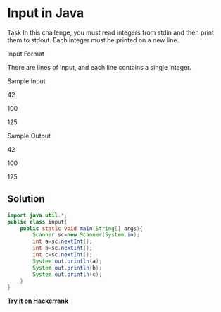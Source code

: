 # Input in Java
Task
In this challenge, you must read  integers from stdin and then print them to stdout. Each integer must be printed on a new line.

Input Format

There are  lines of input, and each line contains a single integer.

Sample Input

42

100

125

Sample Output

42

100

125

## Solution
```java
import java.util.*;
public class input{
    public static void main(String[] args){
        Scanner sc=new Scanner(System.in);
        int a=sc.nextInt();
        int b=sc.nextInt();
        int c=sc.nextInt();
        System.out.println(a);
        System.out.println(b);
        System.out.println(c);
    }
}
```
**[Try it on Hackerrank](https://www.hackerrank.com/challenges/java-stdin-and-stdout-1/problem?isFullScreen=true&h_r=next-challenge&h_v=zen)**
